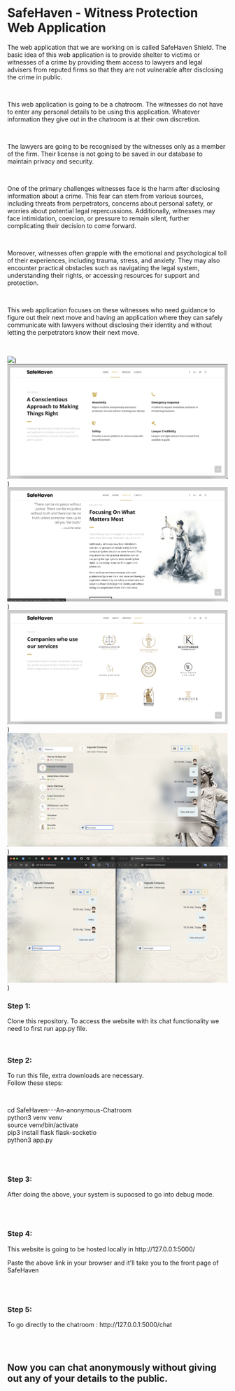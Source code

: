 <h1>SafeHaven - Witness Protection Web Application</h1>
<p>The web application that we are working on is called SafeHaven Shield. The basic idea of this web application is to provide shelter to victims or witnesses of a crime by providing them access to lawyers and legal advisers from reputed firms so that they are not vulnerable after disclosing the crime in public. 
</p>
<br>
<p>This web application is going to be a chatroom. The witnesses do not have to enter any personal details to be using this application. Whatever information they give out in the chatroom is at their own discretion.
</p>
<br>
<p> The lawyers are going to be recognised by the witnesses only as a member of the firm. Their license is not going to be saved in our database to maintain privacy and security.
</p>
<br>
<p>One of the primary challenges witnesses face is the harm after disclosing information about a crime. This fear can stem from various sources, including threats from perpetrators, concerns about personal safety, or worries about potential legal repercussions. Additionally, witnesses may face intimidation, coercion, or pressure to remain silent, further complicating their decision to come forward.
</p>
<br>
<p>Moreover, witnesses often grapple with the emotional and psychological toll of their experiences, including trauma, stress, and anxiety. They may also encounter practical obstacles such as navigating the legal system, understanding their rights, or accessing resources for support and protection.
</p>
<br>
<p>This web application focuses on these witnesses who need guidance to figure out their next move and having an application where they can safely communicate with lawyers without disclosing their identity and without letting the perpetrators know their next move.
</p>
<br>

![](https://github.com/venxii/SafeHaven---An-anonymous-Chatroom/blob/main/static/images/frontpage.png))
![](https://github.com/venxii/SafeHaven---An-anonymous-Chatroom/blob/main/static/images/Features.png))
![](https://github.com/venxii/SafeHaven---An-anonymous-Chatroom/blob/main/static/images/Services.png))
![](https://github.com/venxii/SafeHaven---An-anonymous-Chatroom/blob/main/static/images/Clients.png))
![](https://github.com/venxii/SafeHaven---An-anonymous-Chatroom/blob/main/static/images/chatroom.png))
![](https://github.com/venxii/SafeHaven---An-anonymous-Chatroom/blob/main/static/images/chatroominwork.png))

<h3>Step 1:</h3>
<p>Clone this repository. To access the website with its chat functionality we need to first run app.py file.</p>
<br>
<h3>Step 2:</h3>
<p> To run this file, extra downloads are necessary.<br> Follow these steps:</p>
<br>
<p>cd SafeHaven---An-anonymous-Chatroom <br>
python3 venv venv <br>
source venv/bin/activate <br>
pip3 install flask flask-socketio <br>
python3 app.py</p>
<br>
<br>
<h3>Step 3:</h3>
<p>After doing the above, your system is supoosed to go into debug mode.</p>
<br>
<br>
<h3> Step 4:</h3>
<p>This website is going to be hosted locally in http://127.0.0.1:5000/</p>
<p>Paste the above link in your browser and it'll take you to the front page of SafeHaven</p>
<br>
<br>
<h3>Step 5:</h3>
<p>To go directly to the chatroom : http://127.0.0.1:5000/chat</p>
<br>
<br>
<h2> Now you can chat anonymously without giving out any of your details to the public.</h2>
